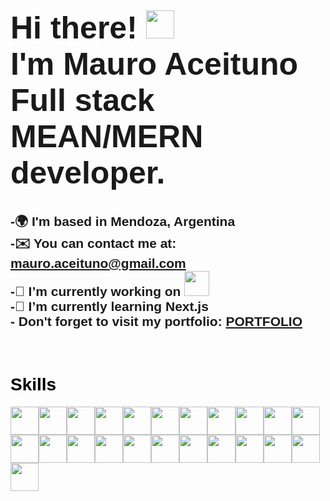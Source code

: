 <img
  src="https://raw.githubusercontent.com/Sutil/Sutil/2b2fad3bf54522bb30c8c170591fc68ff51b69e6/github-contribution-grid-snake2.svg"
  alt=""
/>
<h1
  style="
    font-family: 'Franklin Gothic Medium', 'Arial Narrow', Arial, sans-serif;
    font-size: 50px;
  "
>
  Hi there!
  <img
    style="height: 45px"
    src="https://user-images.githubusercontent.com/39513876/112366216-8cfe7400-8cfe-11eb-8116-7d3dbae20e97.gif"
    alt=""
  />
  <br />
  I'm Mauro Aceituno <br />
  Full stack MEAN/MERN developer.
</h1>
<h2
  style="
    font-family: 'Franklin Gothic Medium', 'Arial Narrow', Arial, sans-serif;
  "
>
  -🌍 I'm based in Mendoza, Argentina <br />
  -✉️ You can contact me at:
  <a href="mailto:mauro.aceituno@gmail.com">mauro.aceituno@gmail.com</a><br />
  -🔭 I’m currently working on <b style="color: rgb(0, 255, 157)"><a target="_blank" href="https://solucionesandinas.com.ar/"><img style="height: 40px"
  src="https://solucionesandinas.com.ar/wp-content/uploads/2023/02/cropped-a.png"
  alt=""
/></a></b> <br />
  -🌱 I’m currently learning Next.js <br />
  - Don't forget to visit my portfolio:
  <a target="_blank" href="https://portfolio-mauro-aceituno.vercel.app/"
    >PORTFOLIO</a
  >
</h2>
<br />

<h1
  style="
    color: black;
    text-shadow: 1px 2px 1px whitesmoke;
    font-family: 'Franklin Gothic Medium', 'Arial Narrow', Arial, sans-serif;
  "
>
  Skills
</h1>
<div style="display: inline">
  <img
    style="height: 45px; width: 45px"
    src="https://user-images.githubusercontent.com/25181517/183890595-779a7e64-3f43-4634-bad2-eceef4e80268.png"
    alt=""
  /><img
    style="height: 45px; width: 45px"
    src="https://user-images.githubusercontent.com/25181517/117201156-9a724800-adec-11eb-9a9d-3cd0f67da4bc.png"
    alt=""
  /><img
    style="height: 45px; width: 45px"
    src="https://user-images.githubusercontent.com/25181517/117447155-6a868a00-af3d-11eb-9cfe-245df15c9f3f.png"
    alt=""
  /><img
    style="height: 45px; width: 45px"
    src="https://user-images.githubusercontent.com/25181517/192158954-f88b5814-d510-4564-b285-dff7d6400dad.png"
    alt=""
  /><img
    style="height: 45px; width: 45px"
    src="https://user-images.githubusercontent.com/25181517/183897015-94a058a6-b86e-4e42-a37f-bf92061753e5.png"
    alt=""
  /><img
    style="height: 45px; width: 45px"
    src="https://user-images.githubusercontent.com/25181517/183898674-75a4a1b1-f960-4ea9-abcb-637170a00a75.png"
    alt=""
  /><img
    style="height: 45px; width: 45px"
    src="https://user-images.githubusercontent.com/25181517/183898054-b3d693d4-dafb-4808-a509-bab54cf5de34.png"
    alt=""
  /><img
    style="height: 45px; width: 45px"
    src="https://user-images.githubusercontent.com/25181517/183859966-a3462d8d-1bc7-4880-b353-e2cbed900ed6.png"
    alt=""
  /><img
    style="height: 45px; width: 45px"
    src="https://user-images.githubusercontent.com/25181517/183568594-85e280a7-0d7e-4d1a-9028-c8c2209e073c.png"
    alt=""
  /><img
    style="height: 45px; width: 45px"
    src="https://user-images.githubusercontent.com/25181517/182884177-d48a8579-2cd0-447a-b9a6-ffc7cb02560e.png"
    alt=""
  /><img
    style="height: 45px; width: 45px"
    src="https://user-images.githubusercontent.com/25181517/183890598-19a0ac2d-e88a-4005-a8df-1ee36782fde1.png"
    alt=""
  /><img
    style="height: 45px; width: 45px"
    src="https://user-images.githubusercontent.com/25181517/121401671-49102800-c959-11eb-9f6f-74d49a5e1774.png"
    alt=""
  /><img
    style="height: 45px; width: 45px"
    src="https://user-images.githubusercontent.com/25181517/183049794-a3dfaddd-22ee-4ffe-b0b4-549ccd4879f9.png"
    alt=""
  /><img
    style="height: 45px; width: 45px"
    src="https://user-images.githubusercontent.com/25181517/187955008-981340e6-b4cc-441b-80cf-7a5e94d29e7e.png"
    alt=""
  /><img
    style="height: 45px; width: 45px"
    src="https://user-images.githubusercontent.com/25181517/187070862-03888f18-2e63-4332-95fb-3ba4f2708e59.png"
    alt=""
  /><img
    style="height: 45px; width: 45px"
    src="https://user-images.githubusercontent.com/25181517/192107858-fe19f043-c502-4009-8c47-476fc89718ad.png"
    alt=""
  /><img
    style="height: 45px; width: 45px"
    src="https://user-images.githubusercontent.com/25181517/192108891-d86b6220-e232-423a-bf5f-90903e6887c3.png"
    alt=""
  /><img
    style="height: 45px; width: 45px"
    src="https://user-images.githubusercontent.com/25181517/192109061-e138ca71-337c-4019-8d42-4792fdaa7128.png"
    alt=""
  /><img
    style="height: 45px; width: 45px"
    src="https://user-images.githubusercontent.com/25181517/183912952-83784e94-629d-4c34-a961-ae2ae795b662.png"
    alt=""
  /><img
    style="height: 45px; width: 45px"
    src="https://user-images.githubusercontent.com/25181517/192158956-48192682-23d5-4bfc-9dfb-6511ade346bc.png"
    alt=""
  /><img
    style="height: 45px; width: 45px"
    src="https://user-images.githubusercontent.com/25181517/189716855-2c69ca7a-5149-4647-936d-780610911353.png"
    alt=""
  /><img
    style="height: 45px; width: 45px"
    src="https://user-images.githubusercontent.com/25181517/189715289-df3ee512-6eca-463f-a0f4-c10d94a06b2f.png"
    alt=""
  /><img
    style="height: 45px; width: 45px"
    src="https://user-images.githubusercontent.com/25181517/183896128-ec99105a-ec1a-4d85-b08b-1aa1620b2046.png"
    alt=""
  />
</div>
